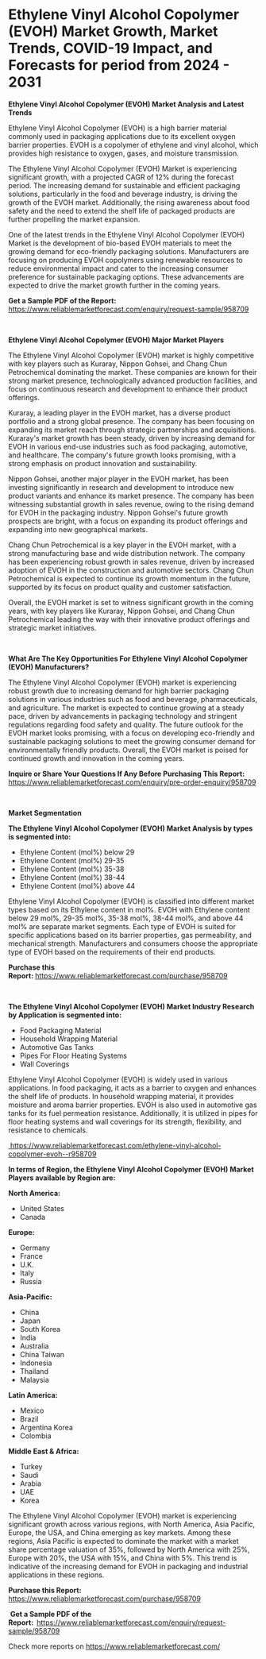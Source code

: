 <p><h1>Ethylene Vinyl Alcohol Copolymer (EVOH) Market Growth, Market Trends, COVID-19 Impact, and Forecasts for period from 2024 - 2031</h1></p><p><strong>Ethylene Vinyl Alcohol Copolymer (EVOH) Market Analysis and Latest Trends</strong></p>
<p><p>Ethylene Vinyl Alcohol Copolymer (EVOH) is a high barrier material commonly used in packaging applications due to its excellent oxygen barrier properties. EVOH is a copolymer of ethylene and vinyl alcohol, which provides high resistance to oxygen, gases, and moisture transmission.</p><p>The Ethylene Vinyl Alcohol Copolymer (EVOH) Market is experiencing significant growth, with a projected CAGR of 12% during the forecast period. The increasing demand for sustainable and efficient packaging solutions, particularly in the food and beverage industry, is driving the growth of the EVOH market. Additionally, the rising awareness about food safety and the need to extend the shelf life of packaged products are further propelling the market expansion.</p><p>One of the latest trends in the Ethylene Vinyl Alcohol Copolymer (EVOH) Market is the development of bio-based EVOH materials to meet the growing demand for eco-friendly packaging solutions. Manufacturers are focusing on producing EVOH copolymers using renewable resources to reduce environmental impact and cater to the increasing consumer preference for sustainable packaging options. These advancements are expected to drive the market growth further in the coming years.</p></p>
<p><strong>Get a Sample PDF of the Report:&nbsp;</strong> <a href="https://www.reliablemarketforecast.com/enquiry/request-sample/958709">https://www.reliablemarketforecast.com/enquiry/request-sample/958709</a></p>
<p>&nbsp;</p>
<p><strong>Ethylene Vinyl Alcohol Copolymer (EVOH) Major Market Players</strong></p>
<p><p>The Ethylene Vinyl Alcohol Copolymer (EVOH) market is highly competitive with key players such as Kuraray, Nippon Gohsei, and Chang Chun Petrochemical dominating the market. These companies are known for their strong market presence, technologically advanced production facilities, and focus on continuous research and development to enhance their product offerings.</p><p>Kuraray, a leading player in the EVOH market, has a diverse product portfolio and a strong global presence. The company has been focusing on expanding its market reach through strategic partnerships and acquisitions. Kuraray's market growth has been steady, driven by increasing demand for EVOH in various end-use industries such as food packaging, automotive, and healthcare. The company's future growth looks promising, with a strong emphasis on product innovation and sustainability.</p><p>Nippon Gohsei, another major player in the EVOH market, has been investing significantly in research and development to introduce new product variants and enhance its market presence. The company has been witnessing substantial growth in sales revenue, owing to the rising demand for EVOH in the packaging industry. Nippon Gohsei's future growth prospects are bright, with a focus on expanding its product offerings and expanding into new geographical markets.</p><p>Chang Chun Petrochemical is a key player in the EVOH market, with a strong manufacturing base and wide distribution network. The company has been experiencing robust growth in sales revenue, driven by increased adoption of EVOH in the construction and automotive sectors. Chang Chun Petrochemical is expected to continue its growth momentum in the future, supported by its focus on product quality and customer satisfaction.</p><p>Overall, the EVOH market is set to witness significant growth in the coming years, with key players like Kuraray, Nippon Gohsei, and Chang Chun Petrochemical leading the way with their innovative product offerings and strategic market initiatives.</p></p>
<p>&nbsp;</p>
<p><strong>What Are The Key Opportunities For Ethylene Vinyl Alcohol Copolymer (EVOH) Manufacturers?</strong></p>
<p><p>The Ethylene Vinyl Alcohol Copolymer (EVOH) market is experiencing robust growth due to increasing demand for high barrier packaging solutions in various industries such as food and beverage, pharmaceuticals, and agriculture. The market is expected to continue growing at a steady pace, driven by advancements in packaging technology and stringent regulations regarding food safety and quality. The future outlook for the EVOH market looks promising, with a focus on developing eco-friendly and sustainable packaging solutions to meet the growing consumer demand for environmentally friendly products. Overall, the EVOH market is poised for continued growth and innovation in the coming years.</p></p>
<p><strong>Inquire or Share Your Questions If Any Before Purchasing This Report:</strong> <a href="https://www.reliablemarketforecast.com/enquiry/pre-order-enquiry/958709">https://www.reliablemarketforecast.com/enquiry/pre-order-enquiry/958709</a></p>
<p>&nbsp;</p>
<p><strong>Market Segmentation</strong></p>
<p><strong>The Ethylene Vinyl Alcohol Copolymer (EVOH) Market Analysis by types is segmented into:</strong></p>
<p><ul><li>Ethylene Content (mol%) below 29</li><li>Ethylene Content (mol%) 29-35</li><li>Ethylene Content (mol%) 35-38</li><li>Ethylene Content (mol%) 38-44</li><li>Ethylene Content (mol%) above 44</li></ul></p>
<p><p>Ethylene Vinyl Alcohol Copolymer (EVOH) is classified into different market types based on its Ethylene content in mol%. EVOH with Ethylene content below 29 mol%, 29-35 mol%, 35-38 mol%, 38-44 mol%, and above 44 mol% are separate market segments. Each type of EVOH is suited for specific applications based on its barrier properties, gas permeability, and mechanical strength. Manufacturers and consumers choose the appropriate type of EVOH based on the requirements of their end products.</p></p>
<p><strong>Purchase this Report:&nbsp;</strong><a href="https://www.reliablemarketforecast.com/purchase/958709">https://www.reliablemarketforecast.com/purchase/958709</a></p>
<p>&nbsp;</p>
<p><strong>The Ethylene Vinyl Alcohol Copolymer (EVOH) Market Industry Research by Application is segmented into:</strong></p>
<p><ul><li>Food Packaging Material</li><li>Household Wrapping Material</li><li>Automotive Gas Tanks</li><li>Pipes For Floor Heating Systems</li><li>Wall Coverings</li></ul></p>
<p><p>Ethylene Vinyl Alcohol Copolymer (EVOH) is widely used in various applications. In food packaging, it acts as a barrier to oxygen and enhances the shelf life of products. In household wrapping material, it provides moisture and aroma barrier properties. EVOH is also used in automotive gas tanks for its fuel permeation resistance. Additionally, it is utilized in pipes for floor heating systems and wall coverings for its strength, flexibility, and resistance to chemicals.</p></p>
<p><a href="https://www.reliablemarketforecast.com/ethylene-vinyl-alcohol-copolymer-evoh--r958709">&nbsp;https://www.reliablemarketforecast.com/ethylene-vinyl-alcohol-copolymer-evoh--r958709</a></p>
<p><strong>In terms of Region, the Ethylene Vinyl Alcohol Copolymer (EVOH) Market Players available by Region are:</strong></p>
<p>
    <p> <strong> North America: </strong>
        <ul>
            <li>United States</li>
            <li>Canada</li>
        </ul>
        </p> 
    <p> <strong> Europe: </strong>
        <ul>
            <li>Germany</li>
            <li>France</li>
            <li>U.K.</li>
            <li>Italy</li>
            <li>Russia</li>
        </ul>
        </p> 
    <p> <strong> Asia-Pacific: </strong>
        <ul>
            <li>China</li>
            <li>Japan</li>
            <li>South Korea</li>
            <li>India</li>
            <li>Australia</li>
            <li>China Taiwan</li>
            <li>Indonesia</li>
            <li>Thailand</li>
            <li>Malaysia</li>
        </ul>
        </p> 
    <p> <strong> Latin America: </strong>
        <ul>
            <li>Mexico</li>
            <li>Brazil</li>
            <li>Argentina Korea</li>
            <li>Colombia</li>
        </ul>
        </p> 
    <p> <strong> Middle East & Africa: </strong>
        <ul>
            <li>Turkey</li>
            <li>Saudi</li>
            <li>Arabia</li>
            <li>UAE</li>
            <li>Korea</li>
        </ul>
    </p>
    </p>
<p><p>The Ethylene Vinyl Alcohol Copolymer (EVOH) market is experiencing significant growth across various regions, with North America, Asia Pacific, Europe, the USA, and China emerging as key markets. Among these regions, Asia Pacific is expected to dominate the market with a market share percentage valuation of 35%, followed by North America with 25%, Europe with 20%, the USA with 15%, and China with 5%. This trend is indicative of the increasing demand for EVOH in packaging and industrial applications in these regions.</p></p>
<p><strong>Purchase this Report: </strong><a href="https://www.reliablemarketforecast.com/purchase/958709">https://www.reliablemarketforecast.com/purchase/958709</a></p>
<p>&nbsp;<strong>Get a Sample PDF of the Report:&nbsp;&nbsp;</strong><a href="https://www.reliablemarketforecast.com/enquiry/request-sample/958709">https://www.reliablemarketforecast.com/enquiry/request-sample/958709</a></p>
<p><strong></strong></p>
<p>Check more reports on <a href="https://www.reliablemarketforecast.com/">https://www.reliablemarketforecast.com/</a></p>